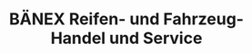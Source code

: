 ---
title: "BÄNEX Reifen- und Fahrzeug- Handel und Service"
url: /burg/baenex-reifen-und-fahrzeug-handel-und-service/
shop: Reifen
---